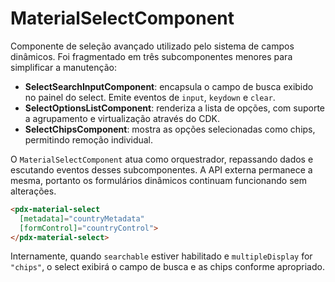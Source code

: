 # MaterialSelectComponent

Componente de seleção avançado utilizado pelo sistema de campos dinâmicos. Foi fragmentado em três subcomponentes menores para simplificar a manutenção:

- **SelectSearchInputComponent**: encapsula o campo de busca exibido no painel do select. Emite eventos de `input`, `keydown` e `clear`.
- **SelectOptionsListComponent**: renderiza a lista de opções, com suporte a agrupamento e virtualização através do CDK.
- **SelectChipsComponent**: mostra as opções selecionadas como chips, permitindo remoção individual.

O `MaterialSelectComponent` atua como orquestrador, repassando dados e escutando eventos desses subcomponentes. A API externa permanece a mesma, portanto os formulários dinâmicos continuam funcionando sem alterações.

```html
<pdx-material-select
  [metadata]="countryMetadata"
  [formControl]="countryControl">
</pdx-material-select>
```

Internamente, quando `searchable` estiver habilitado e `multipleDisplay` for `"chips"`, o select exibirá o campo de busca e as chips conforme apropriado.
